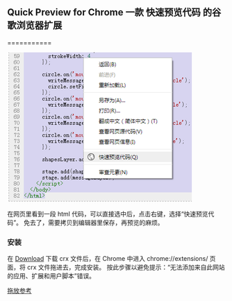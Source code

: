## Quick Preview for Chrome 一款 快速预览代码 的谷歌浏览器扩展
===========

<img src="https://github.com/Linrstudio/quick-preview-for-chrome/blob/master/ui.png?raw=true" />

在网页里看到一段 html 代码，可以直接选中后，点击右键，选择“快速预览代码”。
免去了，需要拷贝到编辑器里保存，再预览的麻烦。

### 安装

在 [Download](https://github.com/Linrstudio/quick-preview-for-chrome/tree/master/crx 'Download') 下载 crx 文件后，在 Chrome 中进入 chrome://extensions/ 页面，将 crx 文件拖进去，完成安装。
按此步骤以避免提示：“无法添加来自此网站的应用、扩展和用户脚本”错误。


[拖放参考](http://www.mzwu.com/article.asp?id=3308 '外链')

